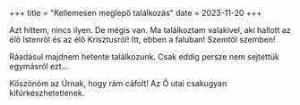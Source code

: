 +++
title = "Kellemesen meglepő találkozás"
date = 2023-11-20
+++

Azt hittem, nincs ilyen.
De mégis van.
Ma találkoztam valakivel,
aki hallott az élő Istenről és az élő Krisztusról!
Itt, ebben a faluban!
Szemtől szemben!

Ráadásul majdnem hetente találkozunk.
Csak eddig persze nem sejtettük egymásról ezt…

Köszönöm az Úrnak, hogy rám cáfolt!
Az Ő utai csakugyan kifürkészhetetlenek.
